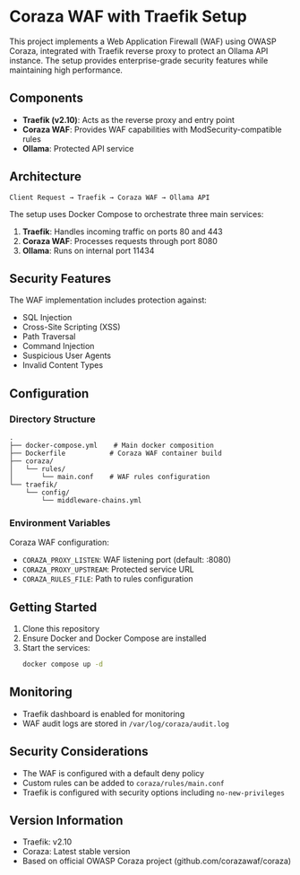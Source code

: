 # Coraza WAF with Traefik Setup

This project implements a Web Application Firewall (WAF) using OWASP Coraza, integrated with Traefik reverse proxy to protect an Ollama API instance. The setup provides enterprise-grade security features while maintaining high performance.

## Components

- **Traefik (v2.10)**: Acts as the reverse proxy and entry point
- **Coraza WAF**: Provides WAF capabilities with ModSecurity-compatible rules
- **Ollama**: Protected API service

## Architecture

```
Client Request → Traefik → Coraza WAF → Ollama API
```

The setup uses Docker Compose to orchestrate three main services:

1. **Traefik**: Handles incoming traffic on ports 80 and 443
2. **Coraza WAF**: Processes requests through port 8080
3. **Ollama**: Runs on internal port 11434

## Security Features

The WAF implementation includes protection against:
- SQL Injection
- Cross-Site Scripting (XSS)
- Path Traversal
- Command Injection
- Suspicious User Agents
- Invalid Content Types

## Configuration

### Directory Structure
```
.
├── docker-compose.yml    # Main docker composition
├── Dockerfile           # Coraza WAF container build
├── coraza/
│   └── rules/
│       └── main.conf    # WAF rules configuration
└── traefik/
    └── config/
        └── middleware-chains.yml
```

### Environment Variables

Coraza WAF configuration:
- `CORAZA_PROXY_LISTEN`: WAF listening port (default: :8080)
- `CORAZA_PROXY_UPSTREAM`: Protected service URL
- `CORAZA_RULES_FILE`: Path to rules configuration

## Getting Started

1. Clone this repository
2. Ensure Docker and Docker Compose are installed
3. Start the services:
   ```bash
   docker compose up -d
   ```

## Monitoring

- Traefik dashboard is enabled for monitoring
- WAF audit logs are stored in `/var/log/coraza/audit.log`

## Security Considerations

- The WAF is configured with a default deny policy
- Custom rules can be added to `coraza/rules/main.conf`
- Traefik is configured with security options including `no-new-privileges`

## Version Information

- Traefik: v2.10
- Coraza: Latest stable version
- Based on official OWASP Coraza project (github.com/corazawaf/coraza)
